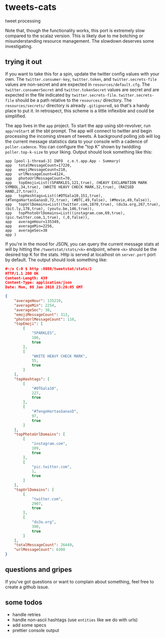 # tweets-cats
tweet processing

Note that, though the functionality works, this port is extremely slow compared to the scalaz version. This is likely due to me botching or misunderstanding resource management. The slowdown deserves some investigating.

## trying it out

If you want to take this for a spin, update the twitter config values with your own. The `twitter.consumer-key`, `twitter.token`, and `twitter.secrets-file` values are non-secret and are expected in `resources/default.cfg`. The `twitter.consumerSecret` and `twitter.tokenSecret` values are secret and are expected in the file indicated by `twitter.secrets-file`. `twitter.secrets-file` should be a path relative to the `resources/` directory. The `resources/secrets/` directory is already `.gitignore`d, so that's a handy place to put it. In retrospect, this scheme is a little inflexible and could be simplified. 

The app lives in the `app` project. To start the app using sbt-revolver, run `app/reStart` at the sbt prompt. The app will connect to twitter and begin processing the incoming stream of tweets. A background polling job will log the current message statistics data to your console with a cadence of `poller.cadence`. You can configure the "top K" shown by twiddling `poller.top-k-size` to your liking. Output should look something like this:
```
app [pool-1-thread-3] INFO  c.e.t.app.App - Summary(
app   totalMessageCount=17220,
app   emojiMessageCount=210,
app   urlMessageCount=4124,
app   photoUrlMessageCount=70,
app   topEmoji=List((SPARKLES,121,true), (HEAVY EXCLAMATION MARK SYMBOL,34,true), (WHITE HEAVY CHECK MARK,32,true), (RAISED HAND,27,true)),
app   topHashtags=List((#OTGala10,151,true), (#TengoHartasGanasD,72,true), (#BTC,49,false), (#Movie,49,false)),
app   topUrlDomains=List((twitter.com,1870,true), (du3a.org,267,true), (bit.ly,178,true), (youtu.be,146,true)),
app   topPhotoUrlDomains=List((instagram.com,69,true), (pic.twitter.com,1,true), (,0,false)),
app   averageHour=135349,
app   averageMin=2256,
app   averageSec=38
app )
```

If you're in the mood for JSON, you can query the current message stats at will by hitting the `/tweetstat/stats/<k>` endpoint, where `<k>` should be the desired top K for the stats. Http is served at localhost on `server.port` port by default. The output should look something like:
```json
#~/x C:0 $ http :8080/tweetstat/stats/2
HTTP/1.1 200 OK
Content-Length: 439
Content-Type: application/json
Date: Mon, 08 Jan 2018 23:26:05 GMT

{
    "averageHour": 135219,
    "averageMin": 2254,
    "averageSec": 38,
    "emojiMessageCount": 313,
    "photoUrlMessageCount": 110,
    "topEmoji": [
        [
            "SPARKLES",
            186,
            true
        ],
        [
            "WHITE HEAVY CHECK MARK",
            55,
            true
        ]
    ],
    "topHashtags": [
        [
            "#OTGala10",
            227,
            true
        ],
        [
            "#TengoHartasGanasD",
            97,
            true
        ]
    ],
    "topPhotoUrlDomains": [
        [
            "instagram.com",
            109,
            true
        ],
        [
            "pic.twitter.com",
            1,
            true
        ]
    ],
    "topUrlDomains": [
        [
            "twitter.com",
            2907,
            true
        ],
        [
            "du3a.org",
            390,
            true
        ]
    ],
    "totalMessageCount": 26449,
    "urlMessageCount": 6308
}
```

## questions and gripes
If you've got questions or want to complain about something, feel free to create a github issue.

## some todos
- handle retries
- handle non-ascii hashtags (use `entities` like we do with urls)
- add some specs
- prettier console output
